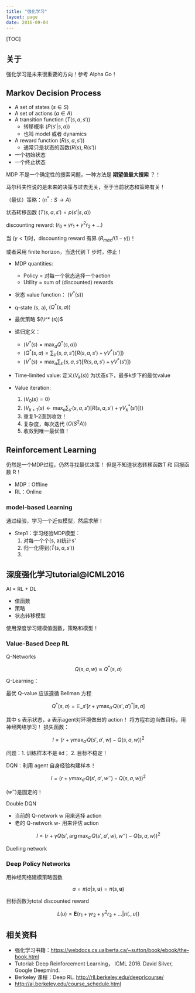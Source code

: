```yaml
---
title: "强化学习"
layout: page
date: 2016-09-04
---
```

[TOC]

## 关于
强化学习是未来很重要的方向！参考 Alpha Go！

## Markov Decision Process
- A set of states $(s \in S)$
- A set of actions $(a \in A)$
- A transition function $(T(s, a, s'))$
    - 转移概率 $(P(s'| s, a))$
    - 也叫 model 或者 dynamics
- A reward function $(R(s, a, s'))$
    - 通常只是状态的函数$(R(s), R(s'))$
- 一个初始状态
- 一个终止状态

MDP 不是一个确定性的搜索问题，一种方法是 **期望值最大搜索** ？！

马尔科夫性说的是未来的决策与过去无关，至于当前状态和策略有关！

（最优）策略：$(\pi^* : S \rightarrow A)$

状态转移函数 $(T(s, a, s') = p(s'| s, a))$

discounting reward: $(r_0 + \gamma r_1 + \gamma^2 r_2 + ...)$

当 $(\gamma < 1)$时，discounting reward 有界 $(R_{max}/(1-\gamma))$！

或者采用 finite horizon，当迭代到 T 步时，停止！

- MDP quantities:
    - Policy = 对每一个状态选择一个action
    - Utility = sum of (discounted) rewards

- 状态 value function： $(V^* (s))$
- q-state (s, a), $(Q^* (s,a))$
- 最优策略 $(\i^* (s))$

- 递归定义：
    - $(V^* (s) = \max_a Q^* (s, a))$
    - $(Q^* (s, a) = \sum_{s'} (s, a, s') \left[ R(s, a, s') + \gamma V^* (s') \right])$
    - $(V^* (s) = \max_a \sum_{s'} (s, a, s') \left[ R(s, a, s') + \gamma V^* (s') \right])$

- Time-limited value: 定义$(V_k(s))$ 为状态s下，最多k步下的最优value
- Value iteration:
    1. $(V_0(s) = 0)$
    2. $(V_{k+1}(s) \leftarrow \max_a \sum_{s'} (s, a, s') \left[ R(s, a, s') + \gamma V_k^* (s') \right]) )$
    3. 重复1-2直到收敛！
    4. 复杂度，每次迭代 $(O(S^2A))$
    5. 收敛到唯一最优值！

## Reinforcement Learning
仍然是一个MDP过程，仍然寻找最优决策！
但是不知道状态转移函数T 和 回报函数 R！

- MDP：Offline
- RL：Online

### model-based Learning
通过经验，学习一个近似模型，然后求解！

- Step1：学习经验MDP模型：
    1. 对每一个个(s, a)统计s'
    2. 归一化得到$(\hat{T}(s, a, s'))$
    3. 


## 深度强化学习tutorial@ICML2016
AI = RL + DL

- 值函数
- 策略
- 状态转移模型

使用深度学习建模值函数，策略和模型！

### Value-Based Deep RL
Q-Networks

$$
Q(s, a, w) \approx Q^* (s, a)
$$

Q-Learning：

最优 Q-value 应该遵循 Bellman 方程

$$
Q^* (s, a) = \mathbb{E}\_{s'} \left[ r + \gamma \max_{a'} Q(s', a')^* |s, a  \right]
$$

其中 s 表示状态，a 表示agent对环境做出的 action！
将方程右边当做目标，用神经网络学习！
损失函数：

$$
l = (r + \gamma \max_{a'} Q(s', a', w) - Q(s, a, w) )^2
$$

问题：1. 训练样本不是 iid； 2. 目标不稳定！

DQN：利用 agent 自身经验构建样本！

$$
l = (r + \gamma \max_{a'} Q(s', a', w^-) - Q(s, a, w) )^2
$$

$(w^-)$是固定的！


Double DQN

- 当前的 Q-network w 用来选择 action
- 老的 Q-network w- 用来评估 action

$$
l = \left( r + \gamma Q( s', \arg\max_{a'} Q(s', a', w), w^- ) - Q(s, a, w)  \right)^2
$$

Duelling network

### Deep Policy Networks
用神经网络建模策略函数

$$
a = \pi(a| s, \mathbf{u}) = \pi( s, \mathbf{u})
$$

目标函数为total discounted reward

$$
L(u) = \mathbf{E}(r_1 + \gamma r_2 + \gamma^2 r_3 + ... | \pi(., u))
$$



## 相关资料
- 强化学习书籍：<https://webdocs.cs.ualberta.ca/~sutton/book/ebook/the-book.html>
- Tutorial: Deep Reinforcement Learning， ICML 2016. David Silver, Google Deepmind.
- Berkeley 课程：Deep RL. <http://rll.berkeley.edu/deeprlcourse/>
- <http://ai.berkeley.edu/course_schedule.html>
